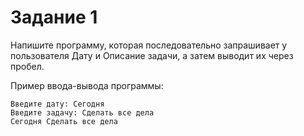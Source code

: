 # Задание 1

Напишите программу, которая последовательно запрашивает у пользователя Дату и Описание задачи, а затем выводит их через пробел.

Пример ввода-вывода программы:

```
Введите дату: Сегодня
Введите задачу: Сделать все дела
Сегодня Сделать все дела
```